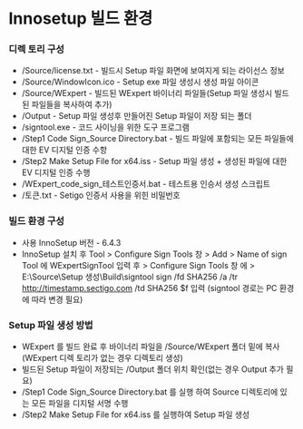 # Innosetup 빌드 환경
### 디렉 토리 구성
* /Source/license.txt - 빌드시 Setup 파일 화면에 보여지게 되는 라이선스 정보
* /Source/WindowIcon.ico - Setup exe 파일 생성시 생성 파일 아이콘
* /Source/WExpert - 빌드된 WExpert 바이너리 파일들(Setup 파일 생성시 빌드된 파일들을 복사하여 추가)
* /Output - Setup 파일 생성후 만들어진 Setup 파일이 저장 되는 폴더
* /signtool.exe - 코드 사이닝을 위한 도구 프로그램 
* /Step1 Code Sign_Source Directory.bat - 빌드 파일에 포함되는 모든 파일들에 대한 EV 디지털 인증 수항
* /Step2 Make Setup File for x64.iss - Setup 파일 생성 + 생성된 파일에 대한 EV 디지털 인증 수행 
* /WExpert_code_sign_테스트인증서.bat - 테스트용 인승서 생성 스크립트
* /토큰.txt - Setigo 인증서 사용을 위힌 비밀번호

### 빌드 환경 구성
* 사용 InnoSetup 버전 - 6.4.3 
* InnoSetup 설치 후 Tool > Configure Sign Tools 창 > Add > Name of sign Tool 에 WExpertSignTool 입력 후 > Configure Sign Tools 창 에 > E:\Source\Setup 생성\Build\signtool sign /fd SHA256 /a /tr http://timestamp.sectigo.com /td SHA256 $f 입력 (signtool 경로는 PC 환경에 따라 변경 필요)

### Setup 파일 생성 방법
* WExpert 를 빌드 완료 후 바이너리 파일을 /Source/WExpert 폴더 밑에 복사(WExpert 디렉 토리가 없는 경우 디렉토리 생성)
* 빌드된 Setup 파일이 저장되는 /Output 폴더 위치 확인(없는 경우 Output 추가 필요)
* /Step1 Code Sign_Source Directory.bat 를 실행 하여 Source 디렉토리에 있는 모든 파일을 디지털 서명 수행
* /Step2 Make Setup File for x64.iss 를 실행하여 Setup 파일 생성